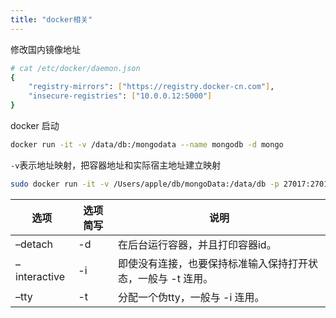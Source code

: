 ```yaml
---
title: "docker相关"
---
```


修改国内镜像地址
```bash
# cat /etc/docker/daemon.json 
{
    "registry-mirrors": ["https://registry.docker-cn.com"],
    "insecure-registries": ["10.0.0.12:5000"]
}
```

docker 启动

```bash
docker run -it -v /data/db:/mongodata --name mongodb -d mongo
```
`-v`表示地址映射，把容器地址和实际宿主地址建立映射

```bash
sudo docker run -it -v /Users/apple/db/mongoData:/data/db -p 27017:27017  --name mongodb -d mongo
```
|选项	|选项简写|	说明|
|--|--|--|
|–detach|	-d|	在后台运行容器，并且打印容器id。|
|–interactive|	-i|	即使没有连接，也要保持标准输入保持打开状态，一般与 -t 连用。|
|–tty|	-t|	分配一个伪tty，一般与 -i 连用。|
